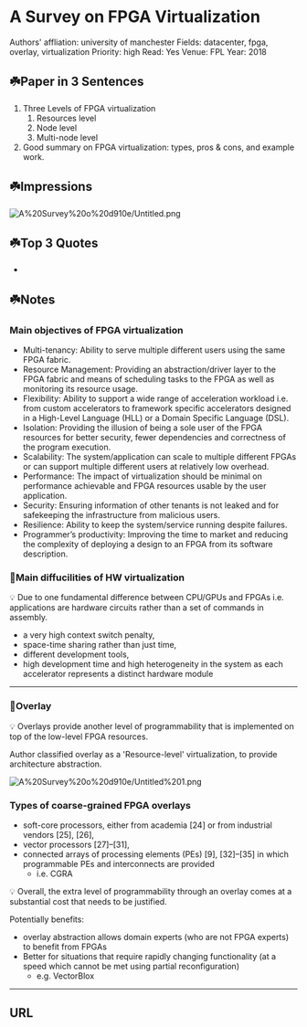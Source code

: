 # A Survey on FPGA Virtualization

Authors' affliation: university of manchester
Fields: datacenter, fpga, overlay, virtualization
Priority: high
Read: Yes
Venue: FPL
Year: 2018

## ☘️Paper in 3 Sentences

1. Three Levels of FPGA virtualization
    1. Resources level
    2. Node level
    3. Multi-node level
2. Good summary on FPGA virtualization: types, pros & cons, and example work.

## ☘️Impressions

![A%20Survey%20o%20d910e/Untitled.png](Untitled.png)

## ☘️Top 3 Quotes

- 

## ☘️Notes

### Main objectives of FPGA virtualization

- Multi-tenancy: Ability to serve multiple different users using the same FPGA fabric.
- Resource Management: Providing an abstraction/driver layer to the FPGA fabric and means of scheduling tasks to the FPGA as well as monitoring its resource usage.
- Flexibility: Ability to support a wide range of acceleration workload i.e. from custom accelerators to framework specific accelerators designed in a High-Level Language (HLL) or a Domain Specific Language (DSL).
- Isolation: Providing the illusion of being a sole user of the FPGA resources for better security, fewer dependencies and correctness of the program execution.
- Scalability: The system/application can scale to multiple different FPGAs or can support multiple different users at relatively low overhead.
- Performance: The impact of virtualization should be minimal on performance achievable and FPGA resources usable by the user application.
- Security: Ensuring information of other tenants is not leaked and for safekeeping the infrastructure from malicious users.
- Resilience: Ability to keep the system/service running despite failures.
- Programmer’s productivity: Improving the time to market and reducing the complexity of deploying a design to an FPGA from its software description.

### 🍁Main diffucilities of HW virtualization

<aside>
💡 Due to one fundamental difference between CPU/GPUs and FPGAs i.e. applications are hardware circuits rather than a set of commands in assembly.

</aside>

- a very high context switch penalty,
- space-time sharing rather than just time,
- different development tools,
- high development time and high heterogeneity in the system as each accelerator represents a distinct hardware module

---

### 🍁Overlay

<aside>
💡 Overlays provide another level of programmability that is implemented on top of the low-level FPGA resources.

</aside>

Author classified overlay as a 'Resource-level' virtualization, to provide architecture abstraction.

![A%20Survey%20o%20d910e/Untitled%201.png](Untitled%201.png)

### Types of coarse-grained FPGA overlays

- soft-core processors, either from academia [24] or from industrial vendors [25], [26],
- vector processors [27]–[31],
- connected arrays of processing elements (PEs) [9], [32]–[35] in which programmable PEs and interconnects are provided
    - i.e. CGRA

<aside>
💡 Overall, the extra level of programmability through an overlay comes at a substantial cost that needs to be justified.

</aside>

Potentially benefits:

- overlay abstraction allows domain experts (who are not FPGA experts) to benefit from FPGAs
- Better for situations that require rapidly changing functionality (at a speed which cannot be met using partial reconfiguration)
    - e.g. VectorBlox
    

---

## URL
